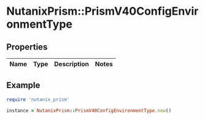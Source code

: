 # NutanixPrism::PrismV40ConfigEnvironmentType

## Properties

| Name | Type | Description | Notes |
| ---- | ---- | ----------- | ----- |

## Example

```ruby
require 'nutanix_prism'

instance = NutanixPrism::PrismV40ConfigEnvironmentType.new()
```

